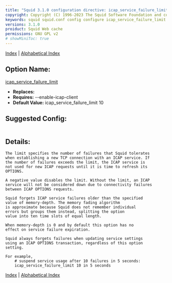 ```yaml
---
title: "Squid 3.1.0 configuration directive: icap_service_failure_limit"
copyright: Copyright (C) 1996-2023 The Squid Software Foundation and contributors
keywords: squid squid.conf config configure icap_service_failure_limit
versions: 3.1.0
proiduct: Squid Web cache
permissions: GNU GPL v2
# showMiniToc: true
---
```

[Index](index#toc_icap_service_failure_limit) | [Alphabetical Index](index_all#toc_icap_service_failure_limit)

## Option Name:
[icap_service_failure_limit](#icap_service_failure_limit)
 * **Replaces:** 
 * **Requires:** --enable-icap-client
 * **Default Value:** icap_service_failure_limit 10


## Suggested Config:
```plaintext

```

## Details:

	The limit specifies the number of failures that Squid tolerates
	when establishing a new TCP connection with an ICAP service. If
	the number of failures exceeds the limit, the ICAP service is
	not used for new ICAP requests until it is time to refresh its
	OPTIONS.

	A negative value disables the limit. Without the limit, an ICAP
	service will not be considered down due to connectivity failures
	between ICAP OPTIONS requests.

	Squid forgets ICAP service failures older than the specified
	value of memory-depth. The memory fading algorithm
	is approximate because Squid does not remember individual
	errors but groups them instead, splitting the option
	value into ten time slots of equal length.

	When memory-depth is 0 and by default this option has no
	effect on service failure expiration.

	Squid always forgets failures when updating service settings
	using an ICAP OPTIONS transaction, regardless of this option
	setting.

	For example,
		# suspend service usage after 10 failures in 5 seconds:
		icap_service_failure_limit 10 in 5 seconds



[Index](index#toc_icap_service_failure_limit) | [Alphabetical Index](index_all#toc_icap_service_failure_limit)

